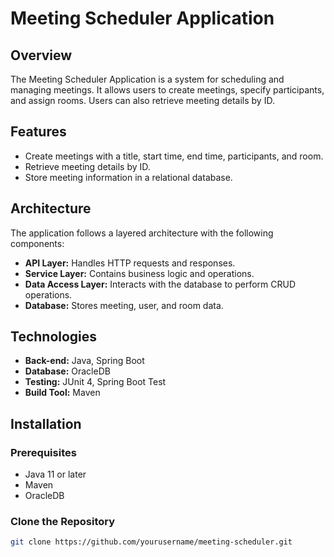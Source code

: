 # Meeting Scheduler Application

## Overview

The Meeting Scheduler Application is a system for scheduling and managing meetings. It allows users to create meetings, specify participants, and assign rooms. Users can also retrieve meeting details by ID.

## Features

- Create meetings with a title, start time, end time, participants, and room.
- Retrieve meeting details by ID.
- Store meeting information in a relational database.

## Architecture

The application follows a layered architecture with the following components:

- **API Layer:** Handles HTTP requests and responses.
- **Service Layer:** Contains business logic and operations.
- **Data Access Layer:** Interacts with the database to perform CRUD operations.
- **Database:** Stores meeting, user, and room data.

## Technologies

- **Back-end:** Java, Spring Boot
- **Database:** OracleDB
- **Testing:** JUnit 4, Spring Boot Test
- **Build Tool:** Maven 

## Installation

### Prerequisites

- Java 11 or later
- Maven
- OracleDB

### Clone the Repository

```bash
git clone https://github.com/yourusername/meeting-scheduler.git

